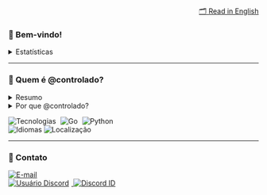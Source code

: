 <p align="right">
  <a href="./README.md">🗂️ Read in English</a>
</p>

<h3>🐳 Bem-vindo!</h3>

<details>
  <summary>Estatísticas</summary>
  <br>
  <p>
    <a href="https://github.com/denvercoder1/github-readme-streak-stats">
      <img src="./assets/wakatime.svg" alt="Sequência GitHub" style="margin-right: 5px;">
    </a>
    <br>
    <a href="https://github.com/anuraghazra/github-readme-stats">
      <img src="./assets/stats.svg" alt="Estatísticas GitHub" style="margin-right: 5px;">
    </a>
    <br>
    <a href="https://github.com/anuraghazra/github-readme-stats">
      <img src="./assets/top-langs.svg" alt="Linguagens mais usadas">
    </a>
  </p>
</details>

---

<h3>🔬 Quem é @controlado?</h3>

<details>
  <summary>Resumo</summary>
  <div>
    <p>
      Trabalho e vivo de programação back-end há 5 anos.
    </p>
    <p>
      Comecei a trabalhar com isso devido a uma dificuldade na loja que eu tinha na época.
      <br>Como vender para meus clientes enquanto estou dormindo?
    </p>
    <p>
      Era uma loja pequena e me dava um lucro irrelevante, mas ficava triste quando acordava com mensagens de clientes, que queriam comprar e eu estava dormindo.
      A solução era pagar R$ 1.000,00 por um sistema de terceiro. Definitivamente eu não tinha esse dinheiro.
      Foi aí que comecei a aprender JavaScript, mas eu não tinha tesão naquilo de verdade, sabe?
    </p>
    <p>
      Fui pro Python e eu gostava bastante de estudar aquela linguagem.
    </p>
    <p>
       Então, <a href="https://github.com/iIlusion">um grande amigo</a> e na época, cliente, começou a criar uma lojinha pra ele também.
       Nisso, ele me ajudava a programar, ensinava o que sabia e eu consegui melhorar muito minha lojinha.
    </p>
    <p>
      Depois de meses estudando Python, eu percebi que eu gostava muito mais de programar do que ter aquela lojinha, apesar de ter conhecido muitas pessoas incríveis naquela época.
      Então, invés de manter essa lojinha, eu comecei a vender meus sistemas para outros vendedores, que antes, eram meus concorrentes.
      Ganhei dinheiro com isso. Consegui ajudar minha família. Depois disso, trabalhei por anos, como líder do setor de programação, em uma empresa gigantesca de milhas aéreas.
    </p>
     <p>
      Hoje, gosto muito de programar em Go, Python, JavaScript, TypeScript e outras.
    </p>
  </div>
</details>

<details style="margin-bottom: 10px;">
  <summary>Por que @controlado?</summary>
  <div style="margin-bottom: -2px; text-align: left;">
    <p>
      Não há história por trás desse nome de usuário.<br>
      É só uma palavra, uma palavra visualmente bonita.
    </p>
  </div>
</details>

<p>
  <img src="https://img.shields.io/static/v1?logo=gnometerminal&logoColor=white&label=&labelColor=4f94ef&message=Tecnologias&color=white&style=flat" alt="Tecnologias" style="margin-right: 5px;">
  <img src="https://img.shields.io/static/v1?logo=Go&logoColor=white&label=&labelColor=4f94ef&message=Go&color=white&style=flat" alt="Go" style="margin-right: 5px;">
  <img src="https://img.shields.io/static/v1?logo=Python&logoColor=white&label=&labelColor=4f94ef&message=Python&color=white&style=flat" alt="Python">
  <br>
  <img src="https://img.shields.io/static/v1?logo=Google%20Translate&logoColor=white&label=Idiomas&labelColor=4f94ef&message=PT-BR%20%20EN&color=white&style=flat" alt="Idiomas">
  <img src="https://img.shields.io/static/v1?logo=Google%20Maps&logoColor=white&label=Localização&labelColor=4f94ef&message=Brazil&color=white&style=flat" alt="Localização" style="margin-right: 5px;">
</p>

---

<h3>📡 Contato</h3>

<p>
  <a href="mailto:yangabrielogy@gmail.com">
    <img src="https://img.shields.io/static/v1?logo=mailboxdotorg&logoColor=white&label=E-mail&labelColor=4f94ef&message=yangabrielogy@gmail.com&color=white&style=flat" alt="E-mail">
  </a>
  <br>
  <a href="https://discord.com/users/854886148455399436">
    <img src="https://img.shields.io/static/v1?logo=Discord&logoColor=white&label=User&labelColor=4f94ef&message=@feminismo&color=white&style=flat" alt="Usuário Discord" style="margin-right: 5px;">
  </a>
  <a href="https://discord.com/users/854886148455399436">
    <img src="https://img.shields.io/static/v1?logo=&logoColor=white&label=ID&labelColor=4f94ef&message=854886148455399436&color=white&style=flat" alt="Discord ID">
  </a>
</p>
